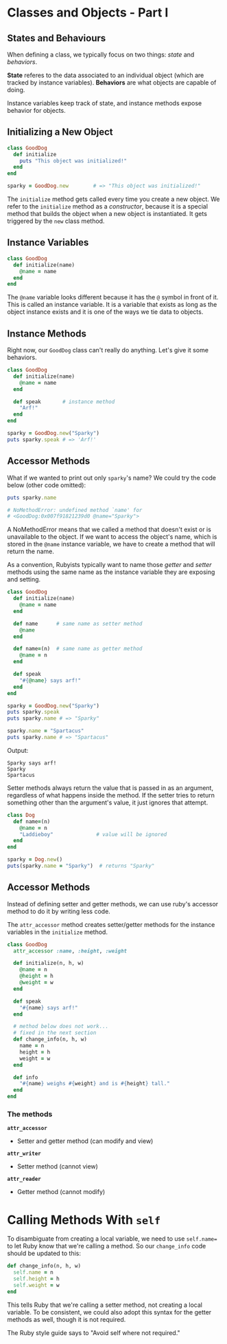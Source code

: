 # Classes and Objects - Part I

## States and Behaviours

When defining a class, we typically focus on two things: _state_ and _behaviors_.

**State** referes to the data associated to an individual object (which are tracked by instance variables). **Behaviors** are what objects are capable of doing.

Instance variables keep track of state, and instance methods expose behavior for objects.

## Initializing a New Object

```ruby
class GoodDog
  def initialize
    puts "This object was initialized!"
  end
end

sparky = GoodDog.new        # => "This object was initialized!"
```

The `initialize` method gets called every time you create a new object. We refer to the `initialize` method as a _constructor_, because it is a special method that builds the object when a new object is instantiated. It gets triggered by the `new` class method.

## Instance Variables

```ruby
class GoodDog
  def initialize(name)
    @name = name
  end
end
```

The `@name` variable looks different because it has the `@` symbol in front of it. This is called an instance variable. It is a variable that exists as long as the object instance exists and it is one of the ways we tie data to objects.

## Instance Methods

Right now, our `GoodDog` class can't really do anything. Let's give it some behaviors.

```ruby
class GoodDog
  def initialize(name)
    @name = name
  end

  def speak       # instance method
    "Arf!"
  end
end

sparky = GoodDog.new("Sparky")
puts sparky.speak # => 'Arf!'
```

## Accessor Methods

What if we wanted to print out only `sparky`'s name? We could try the code below (other code omitted):

```ruby
puts sparky.name

# NoMethodError: undefined method `name' for
# <GoodDog:0x007f91821239d0 @name="Sparky">
```

A NoMethodError means that we called a method that doesn't exist or is unavailable to the object. If we want to access the object's name, which is stored in the `@name` instance variable, we have to create a method that will return the name.

As a convention, Rubyists typically want to name those _getter_ and _setter_ methods using the same name as the instance variable they are exposing and setting.

```ruby
class GoodDog
  def initialize(name)
    @name = name
  end

  def name      # same name as setter method
    @name
  end

  def name=(n)  # same name as getter method
    @name = n
  end

  def speak
    "#{@name} says arf!"
  end
end

sparky = GoodDog.new("Sparky")
puts sparky.speak
puts sparky.name # => "Sparky"

sparky.name = "Spartacus"
puts sparky.name # => "Spartacus"
```

Output:

```
Sparky says arf!
Sparky
Spartacus
```

Setter methods always return the value that is passed in as an argument, regardless of what happens inside the method. If the setter tries to return something other than the argument's value, it just ignores that attempt.

```ruby
class Dog
  def name=(n)
    @name = n
    "Laddieboy"              # value will be ignored
  end
end

sparky = Dog.new()
puts(sparky.name = "Sparky")  # returns "Sparky"
```

## Accessor Methods

Instead of defining setter and getter methods, we can use ruby's accessor method to do it by writing less code.

The `attr_accessor` method creates setter/getter methods for the instance variables in the `initialize` method.

```ruby
class GoodDog
  attr_accessor :name, :height, :weight

  def initialize(n, h, w)
    @name = n
    @height = h
    @weight = w
  end

  def speak
    "#{name} says arf!"
  end

  # method below does not work...
  # fixed in the next section
  def change_info(n, h, w)
    name = n
    height = h
    weight = w
  end

  def info
    "#{name} weighs #{weight} and is #{height} tall."
  end
end
```

### The methods

**`attr_accessor`**
  - Setter and getter method (can modify and view)

**`attr_writer`**
  - Setter method (cannot view)

**`attr_reader`**
- Getter method (cannot modify)

# Calling Methods With `self`

To disambiguate from creating a local variable, we need to use `self.name=` to let Ruby know that we're calling a method. So our `change_info` code should be updated to this:

```ruby
def change_info(n, h, w)
  self.name = n
  self.height = h
  self.weight = w
end
```

This tells Ruby that we're calling a setter method, not creating a local variable. To be consistent, we could also adopt this syntax for the getter methods as well, though it is not required.

The Ruby style guide says to "Avoid self where not required."